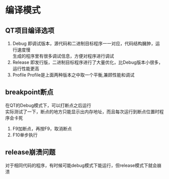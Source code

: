 # 编译模式

## QT项目编译选项
1. Debug
即调试版本，源代码和二进制目标程序一一对应，代码结构臃肿，运行速度慢  
生成的程序里有很多调试信息，方便对程序进行调试  
2. Release
即发行版，二进制目标程序进行了大量优化，比Debug版本小很多，运行性能更高  
3. Profile
Profile是上面两种版本之中取一个平衡,兼顾性能和调试  


## breakpoint断点
在QT的Debug模式下，可以打断点之后运行  
实际测试了一下，断点的地方只能显示出内存地址，而且每次运行到断点位置时程序会卡死  
1. F9加断点，再按F9，取消断点  
2. F10单步执行  


## release崩溃问题
对于相同代码的程序，有时候可能debug模式下能运行，但release模式下就会崩溃  
